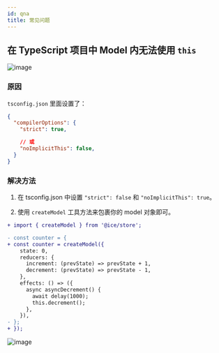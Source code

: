 ```yaml
---
id: qna
title: 常见问题
---
```


## 在 TypeScript 项目中 Model 内无法使用 `this`

![image](https://user-images.githubusercontent.com/4392234/85498836-09024900-b613-11ea-9150-8287b4455e92.png)

### 原因

`tsconfig.json` 里面设置了：

```json
{
  "compilerOptions": {
    "strict": true,

    // 或
    "noImplicitThis": false,
  }
}
```

### 解决方法

1. 在 tsconfig.json 中设置 `"strict": false` 和 `"noImplicitThis": true`。

2. 使用 `createModel` 工具方法来包裹你的 model 对象即可。

```diff
+ import { createModel } from '@ice/store';

- const counter = {
+ const counter = createModel({
    state: 0,
    reducers: {
      increment: (prevState) => prevState + 1,
      decrement: (prevState) => prevState - 1,
    },
    effects: () => ({
      async asyncDecrement() {
        await delay(1000);
        this.decrement();
      },
    }),
- };
+ });
```
![image](https://user-images.githubusercontent.com/42671099/163668927-2a30ec43-7c49-4973-ae15-1035a0386ca7.png)